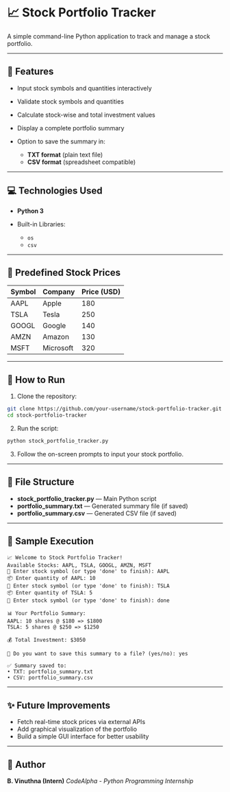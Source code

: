 # 📈 Stock Portfolio Tracker

A simple command-line Python application to track and manage a stock portfolio.

---

## 🚀 Features

* Input stock symbols and quantities interactively
* Validate stock symbols and quantities
* Calculate stock-wise and total investment values
* Display a complete portfolio summary
* Option to save the summary in:

  * **TXT format** (plain text file)
  * **CSV format** (spreadsheet compatible)

---

## 💻 Technologies Used

* **Python 3**
* Built-in Libraries:

  * `os`
  * `csv`

---

## 🧮 Predefined Stock Prices

| Symbol | Company   | Price (USD) |
| ------ | --------- | ----------- |
| AAPL   | Apple     | 180         |
| TSLA   | Tesla     | 250         |
| GOOGL  | Google    | 140         |
| AMZN   | Amazon    | 130         |
| MSFT   | Microsoft | 320         |

---

## 📝 How to Run

1. Clone the repository:

```bash
git clone https://github.com/your-username/stock-portfolio-tracker.git
cd stock-portfolio-tracker
```

2. Run the script:

```bash
python stock_portfolio_tracker.py
```

3. Follow the on-screen prompts to input your stock portfolio.

---

## 🔧 File Structure

* **stock\_portfolio\_tracker.py** — Main Python script
* **portfolio\_summary.txt** — Generated summary file (if saved)
* **portfolio\_summary.csv** — Generated CSV file (if saved)

---

## 🧪 Sample Execution

```
📈 Welcome to Stock Portfolio Tracker!
Available Stocks: AAPL, TSLA, GOOGL, AMZN, MSFT
🔹 Enter stock symbol (or type 'done' to finish): AAPL
📦 Enter quantity of AAPL: 10
🔹 Enter stock symbol (or type 'done' to finish): TSLA
📦 Enter quantity of TSLA: 5
🔹 Enter stock symbol (or type 'done' to finish): done

📊 Your Portfolio Summary:
AAPL: 10 shares @ $180 => $1800
TSLA: 5 shares @ $250 => $1250

💰 Total Investment: $3050

📝 Do you want to save this summary to a file? (yes/no): yes

✅ Summary saved to:
• TXT: portfolio_summary.txt
• CSV: portfolio_summary.csv
```

---

## ✨ Future Improvements

* Fetch real-time stock prices via external APIs
* Add graphical visualization of the portfolio
* Build a simple GUI interface for better usability

---

## 📌 Author

**B. Vinuthna (Intern)**
*CodeAlpha - Python Programming Internship*
